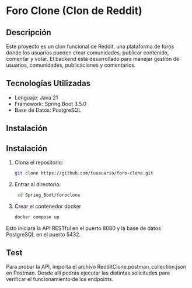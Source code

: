 # Foro Clone (Clon de Reddit)

## Descripción
Este proyecto es un clon funcional de Reddit, una plataforma de foros donde los usuarios pueden crear comunidades, publicar contenido, comentar y votar. El backend está desarrollado para manejar  gestión de usuarios, comunidades, publicaciones y comentarios.

## Tecnologías Utilizadas
- Lenguaje: Java 21
- Framework: Spring Boot 3.5.0
- Base de Datos: PostgreSQL

## Instalación

## Instalación

1. Clona el repositorio:  
   ```bash
   git clone https://github.com/tuusuario/foro-clone.git
2. Entrar al directorio:
   ```bash
    cd Spring_Boot/foroclone
3. Crear el contenedor docker
   ```bash
   docker compose up 

Esto iniciará la API RESTful en el puerto 8080 y la base de datos PostgreSQL en el puerto 5432.

## Test

Para probar la API, importa el archivo RedditClone.postman_collection.json en Postman.
Desde allí podrás ejecutar las distintas solicitudes para verificar el funcionamiento de los endpoints.

